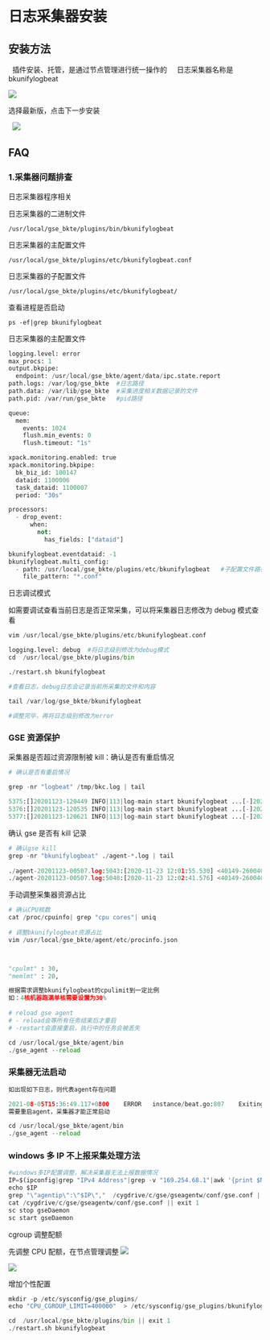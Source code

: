 # 日志采集器安装


## 安装方法

  插件安装、托管，是通过节点管理进行统一操作的
  
  日志采集器名称是 bkunifylogbeat

![](media/16619202419929.jpg)


选择最新版，点击下一步安装

 
![](media/16619202465369.jpg)


## FAQ


### 1.采集器问题排查

日志采集器程序相关

日志采集器的二进制文件

`/usr/local/gse_bkte/plugins/bin/bkunifylogbeat`

日志采集器的主配置文件

`/usr/local/gse_bkte/plugins/etc/bkunifylogbeat.conf`

日志采集器的子配置文件

`/usr/local/gse_bkte/plugins/etc/bkunifylogbeat/ `

查看进程是否启动

`ps -ef|grep bkunifylogbeat`

日志采集器的主配置文件

``` py
logging.level: error
max_procs: 1
output.bkpipe:
  endpoint: /usr/local/gse_bkte/agent/data/ipc.state.report
path.logs: /var/log/gse_bkte  #日志路径
path.data: /var/lib/gse_bkte  #采集进度相关数据记录的文件
path.pid: /var/run/gse_bkte   #pid路径

queue:
  mem:
    events: 1024
    flush.min_events: 0
    flush.timeout: "1s"

xpack.monitoring.enabled: true
xpack.monitoring.bkpipe:
  bk_biz_id: 100147
  dataid: 1100006
  task_dataid: 1100007
  period: "30s"

processors:
  - drop_event:
      when:
        not:
          has_fields: ["dataid"]

bkunifylogbeat.eventdataid: -1
bkunifylogbeat.multi_config:
  - path: /usr/local/gse_bkte/plugins/etc/bkunifylogbeat   #子配置文件路径
    file_pattern: "*.conf"
```

日志调试模式

如需要调试查看当前日志是否正常采集，可以将采集器日志修改为 debug 模式查看

``` py
vim /usr/local/gse_bkte/plugins/etc/bkunifylogbeat.conf

logging.level: debug  #将日志级别修改为debug模式
cd  /usr/local/gse_bkte/plugins/bin

./restart.sh bkunifylogbeat

#查看日志，debug日志会记录当前所采集的文件和内容

tail /var/log/gse_bkte/bkunifylogbeat

#调整完毕，再将日志级别修改为error
```

### GSE 资源保护

采集器是否超过资源限制被 kill：确认是否有重启情况

``` py
# 确认是否有重启情况

grep -nr "logbeat" /tmp/bkc.log | tail
 
5375:[]20201123-120449 INFO|113|log-main start bkunifylogbeat ...[-]20201123-120459 INFO|120|log-main stop bkunifylogbeat ...
5376:[]20201123-120535 INFO|113|log-main start bkunifylogbeat ...[-]20201123-120545 INFO|120|log-main stop bkunifylogbeat ...
5377:[]20201123-120621 INFO|113|log-main start bkunifylogbeat ...[-]20201123-120632 INFO|120|log-main stop bkunifylogbeat ...
```

确认 gse 是否有 kill 记录

``` py
# 确认gse kill
grep -nr "bkunifylogbeat" ./agent-*.log | tail
 
./agent-20201123-00507.log:5043:[2020-11-23 12:01:55.530] <40149-260040448>[ERROR][processmanage:558] : Process[bkunifylogbeat] cpu[45.360824584960938] or mem[0.122222900390625] usage is too high! Cross line 3 times, Process restarted!
./agent-20201123-00507.log:5048:[2020-11-23 12:02:41.576] <40149-260040448>[ERROR][processmanage:558] : Process[bkunifylogbeat] cpu[46.315788269042969] or mem[0.12119293212890625] usage is too high! Cross line 3 times, Process restarted!
```

手动调整采集器资源占比

``` py
# 确认CPU核数
cat /proc/cpuinfo| grep "cpu cores"| uniq
 
# 调整bkunifylogbeat资源占比
vim /usr/local/gse_bkte/agent/etc/procinfo.json



"cpulmt" : 30,
"memlmt" : 20,

根据需求调整bkunifylogbeat的cpulimit到一定比例
如：4核机器跑满单核需要设置为30%
 
# reload gse agent
# - reload会等所有任务结束后才重启
# -restart会直接重启，执行中的任务会被丢失

cd /usr/local/gse_bkte/agent/bin 
./gse_agent --reload
```


### 采集器无法启动

``` py
如出现如下日志，则代表agent存在问题

2021-08-05T15:36:49.117+0800	ERROR	instance/beat.go:807	Exiting: error initializing publisher: get agent info timeout
需要重启agent，采集器才能正常启动

cd /usr/local/gse_bkte/agent/bin 
./gse_agent --reload
```


### windows 多 IP 不上报采集处理方法

``` py
#windows多IP配置调整，解决采集器无法上报数据情况
IP=$(ipconfig|grep "IPv4 Address"|grep -v "169.254.68.1"|awk '{print $NF}'|grep -E "(^9.|^11.)"|sed "s/\r//g")  #如果IP不是9和11开头的请自行调整
echo $IP
grep "\"agentip\":\"$IP\","  /cygdrive/c/gse/gseagentw/conf/gse.conf || sed -i "/{/a\"agentip\":\"$IP\","  /cygdrive/c/gse/gseagentw/conf/gse.conf 
cat /cygdrive/c/gse/gseagentw/conf/gse.conf || exit 1
sc stop gseDaemon
sc start gseDaemon
```

cgroup 调整配额

先调整 CPU 配额，在节点管理调整
![](media/16619210220009.jpg)

![](media/16619210271002.jpg)


增加个性配置

``` py
mkdir -p /etc/sysconfig/gse_plugins/
echo "CPU_CGROUP_LIMIT=400000"  > /etc/sysconfig/gse_plugins/bkunifylogbeat  #使用4核

cd  /usr/local/gse_bkte/plugins/bin || exit 1
./restart.sh bkunifylogbeat
```

